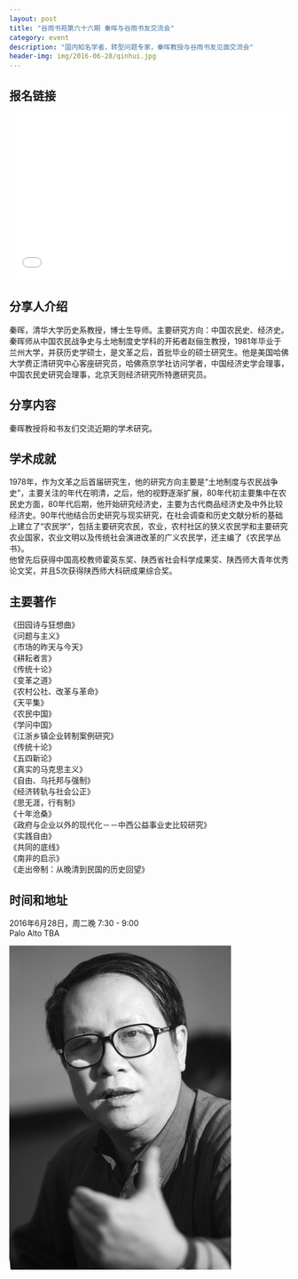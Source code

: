 ```yaml
---
layout: post
title: "谷雨书苑第六十六期 秦晖与谷雨书友交流会"
category: event
description: "国内知名学者，转型问题专家，秦晖教授与谷雨书友见面交流会"
header-img: img/2016-06-28/qinhui.jpg
---
```


## 报名链接
<div style="width:100%; text-align:left;" ><iframe src="//eventbrite.com/tickets-external?eid=26275225908&ref=etckt" frameborder="0" height="300" width="100%" vspace="0" hspace="0" marginheight="5" marginwidth="5" scrolling="auto" allowtransparency="true"></iframe></div>

## 分享人介绍
秦晖，清华大学历史系教授，博士生导师。主要研究方向：中国农民史、经济史。秦晖师从中国农民战争史与土地制度史学科的开拓者赵俪生教授，1981年毕业于兰州大学，并获历史学硕士，是文革之后，首批毕业的硕士研究生。他是美国哈佛大学费正清研究中心客座研究员，哈佛燕京学社访问学者，中国经济史学会理事，中国农民史研究会理事，北京天则经济研究所特邀研究员。

## 分享内容
秦晖教授将和书友们交流近期的学术研究。

## 学术成就
1978年，作为文革之后首届研究生，他的研究方向主要是“土地制度与农民战争史”，主要关注的年代在明清，之后，他的视野逐渐扩展，80年代初主要集中在农民史方面，80年代后期，他开始研究经济史，主要为古代商品经济史及中外比较经济史。90年代他结合历史研究与现实研究，在社会调查和历史文献分析的基础上建立了“农民学”，包括主要研究农民，农业，农村社区的狭义农民学和主要研究农业国家，农业文明以及传统社会演进改革的广义农民学，还主编了《农民学丛书》。  
他曾先后获得中国高校教师霍英东奖、陕西省社会科学成果奖、陕西师大青年优秀论文奖，并且5次获得陕西师大科研成果综合奖。

## 主要著作
《田园诗与狂想曲》  
《问题与主义》  
《市场的昨天与今天》  
《耕耘者言》  
《传统十论》  
《变革之道》  
《农村公社、改革与革命》  
《天平集》  
《农民中国》  
《学问中国》  
《江浙乡镇企业转制案例研究》  
《传统十论》  
《五四新论》  
《真实的马克思主义》  
《自由、乌托邦与强制》  
《经济转轨与社会公正》  
《思无涯，行有制》  
《十年沧桑》  
《政府与企业以外的现代化－－中西公益事业史比较研究》  
《实践自由》  
《共同的底线》  
《南非的启示》  
《走出帝制：从晚清到民国的历史回望》  
 
 
## 时间和地址
2016年6月28日，周二晚 7:30 - 9:00  
Palo Alto TBA  


![pic](/img/2016-06-28/qin1.jpg)

